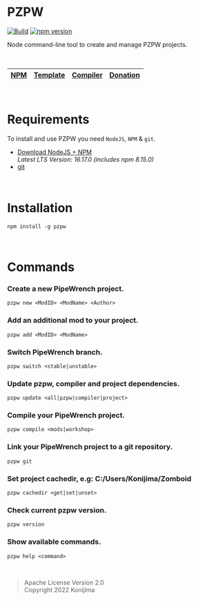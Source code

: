 # PZPW

[![Build](https://github.com/Konijima/pzpw/actions/workflows/Build.yml/badge.svg)](https://github.com/Konijima/pzpw/actions/workflows/Build.yml)
[![npm version](https://badge.fury.io/js/pzpw.svg)](https://badge.fury.io/js/pzpw)

Node command-line tool to create and manage PZPW projects.

<br>

[NPM](https://www.npmjs.com/search?q=pzpw) | [Template](https://github.com/Konijima/pzpw-template) | [Compiler](https://github.com/Konijima/pzpw-compiler) | [Donation](https://paypal.me/Konijima)
|---|---|---|---|

<br>

# Requirements
To install and use PZPW you need `NodeJS`, `NPM` & `git`.
- [Download NodeJS + NPM](https://nodejs.org/en/download/)  
*Latest LTS Version: 16.17.0 (includes npm 8.15.0)*
- [git](https://git-scm.com/downloads)

<br>

# Installation

```
npm install -g pzpw
```

<br>

# Commands

### Create a new PipeWrench project.
```
pzpw new <ModID> <ModName> <Author>
```
### Add an additional mod to your project.
```
pzpw add <ModID> <ModName>
```
### Switch PipeWrench branch.
```
pzpw switch <stable|unstable>
```
### Update pzpw, compiler and project dependencies.
```
pzpw update <all|pzpw|compiler|project>
```
### Compile your PipeWrench project.
```
pzpw compile <mods|workshop>
```
### Link your PipeWrench project to a git repository.
```
pzpw git
```
### Set project cachedir, e.g: C:/Users/Konijima/Zomboid
```
pzpw cachedir <get|set|unset>
```
### Check current pzpw version.
```
pzpw version
```
### Show available commands.
```
pzpw help <command>
```

<br>

> Apache License Version 2.0  
> Copyright 2022 Konijima  
